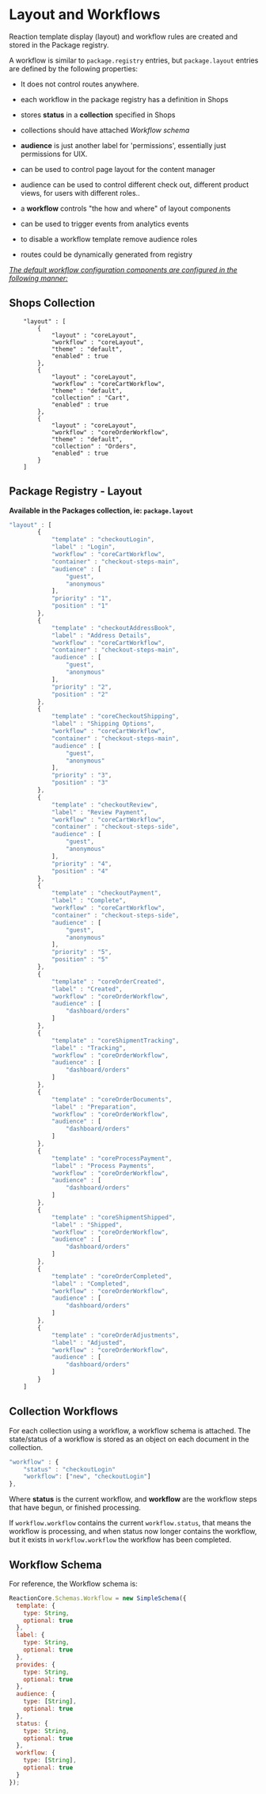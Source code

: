 # Layout and Workflows
Reaction template display (layout) and workflow rules are created and stored in the Package registry.

A workflow is similar to `package.registry` entries,  but  `package.layout` entries are defined by the following properties:

- It does not control routes anywhere.
- each workflow in the package registry has a definition in Shops
- stores **status** in a **collection** specified in Shops
- collections should have attached *Workflow schema*

- **audience** is just another label for 'permissions', essentially just permissions for UIX.
- can be used to control page layout for the content manager
- audience can be used to control different check out, different product views,  for users with different roles..

- a **workflow** controls "the how and where" of layout components
- can be used to trigger events from analytics events
- to disable a workflow template remove audience roles
- routes could be dynamically generated from registry

<u>*The default workflow configuration components are configured in the following manner:*</u>

## Shops Collection

```
    "layout" : [
        {
            "layout" : "coreLayout",
            "workflow" : "coreLayout",
            "theme" : "default",
            "enabled" : true
        },
        {
            "layout" : "coreLayout",
            "workflow" : "coreCartWorkflow",
            "theme" : "default",
            "collection" : "Cart",
            "enabled" : true
        },
        {
            "layout" : "coreLayout",
            "workflow" : "coreOrderWorkflow",
            "theme" : "default",
            "collection" : "Orders",
            "enabled" : true
        }
    ]
```

## Package Registry - Layout
**Available in the Packages collection, ie: `package.layout`**

```javascript
"layout" : [
        {
            "template" : "checkoutLogin",
            "label" : "Login",
            "workflow" : "coreCartWorkflow",
            "container" : "checkout-steps-main",
            "audience" : [
                "guest",
                "anonymous"
            ],
            "priority" : "1",
            "position" : "1"
        },
        {
            "template" : "checkoutAddressBook",
            "label" : "Address Details",
            "workflow" : "coreCartWorkflow",
            "container" : "checkout-steps-main",
            "audience" : [
                "guest",
                "anonymous"
            ],
            "priority" : "2",
            "position" : "2"
        },
        {
            "template" : "coreCheckoutShipping",
            "label" : "Shipping Options",
            "workflow" : "coreCartWorkflow",
            "container" : "checkout-steps-main",
            "audience" : [
                "guest",
                "anonymous"
            ],
            "priority" : "3",
            "position" : "3"
        },
        {
            "template" : "checkoutReview",
            "label" : "Review Payment",
            "workflow" : "coreCartWorkflow",
            "container" : "checkout-steps-side",
            "audience" : [
                "guest",
                "anonymous"
            ],
            "priority" : "4",
            "position" : "4"
        },
        {
            "template" : "checkoutPayment",
            "label" : "Complete",
            "workflow" : "coreCartWorkflow",
            "container" : "checkout-steps-side",
            "audience" : [
                "guest",
                "anonymous"
            ],
            "priority" : "5",
            "position" : "5"
        },
        {
            "template" : "coreOrderCreated",
            "label" : "Created",
            "workflow" : "coreOrderWorkflow",
            "audience" : [
                "dashboard/orders"
            ]
        },
        {
            "template" : "coreShipmentTracking",
            "label" : "Tracking",
            "workflow" : "coreOrderWorkflow",
            "audience" : [
                "dashboard/orders"
            ]
        },
        {
            "template" : "coreOrderDocuments",
            "label" : "Preparation",
            "workflow" : "coreOrderWorkflow",
            "audience" : [
                "dashboard/orders"
            ]
        },
        {
            "template" : "coreProcessPayment",
            "label" : "Process Payments",
            "workflow" : "coreOrderWorkflow",
            "audience" : [
                "dashboard/orders"
            ]
        },
        {
            "template" : "coreShipmentShipped",
            "label" : "Shipped",
            "workflow" : "coreOrderWorkflow",
            "audience" : [
                "dashboard/orders"
            ]
        },
        {
            "template" : "coreOrderCompleted",
            "label" : "Completed",
            "workflow" : "coreOrderWorkflow",
            "audience" : [
                "dashboard/orders"
            ]
        },
        {
            "template" : "coreOrderAdjustments",
            "label" : "Adjusted",
            "workflow" : "coreOrderWorkflow",
            "audience" : [
                "dashboard/orders"
            ]
        }
    ]
```

## Collection Workflows
For each collection using a workflow, a workflow schema is attached.  The state/status of a workflow is stored as an object on each document in the collection.

```javascript
"workflow" : {
    "status" : "checkoutLogin"
    "workflow": ["new", "checkoutLogin"]
},
```

Where **status** is the current workflow, and **workflow** are the workflow steps that have begun, or finished processing.

If `workflow.workflow` contains the current `workflow.status`, that means the workflow is processing, and when status now longer contains the workflow, but it exists in `workflow.workflow` the workflow has been completed.

## Workflow Schema
For reference, the Workflow schema is:

```javascript
ReactionCore.Schemas.Workflow = new SimpleSchema({
  template: {
    type: String,
    optional: true
  },
  label: {
    type: String,
    optional: true
  },
  provides: {
    type: String,
    optional: true
  },
  audience: {
    type: [String],
    optional: true
  },
  status: {
    type: String,
    optional: true
  },
  workflow: {
    type: [String],
    optional: true
  }
});
```

